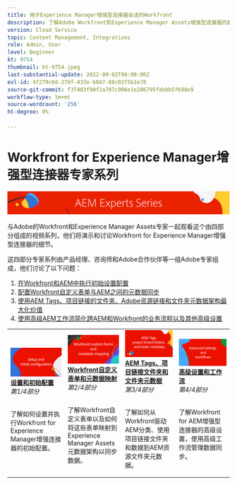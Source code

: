 ```yaml
---
title: 用于Experience Manager增强型连接器会话的Workfront
description: 了解Adobe Workfront和Experience Manager Assets增强型连接器的基础知识。
version: Cloud Service
topic: Content Management, Integrations
role: Admin, User
level: Beginner
kt: 9754
thumbnail: kt-9754.jpeg
last-substantial-update: 2022-09-02T00:00:00Z
exl-id: 4f279c0d-270f-433e-b047-88c02f5b1e78
source-git-commit: f37483f90f2a707c906e1e206795fdebb5f698e9
workflow-type: tm+mt
source-wordcount: '256'
ht-degree: 0%

---
```


# Workfront for Experience Manager增强型连接器专家系列

![AEM Experts系列](./assets/banner.png)

与Adobe的Workfront和Experience Manager Assets专家一起观看这个由四部分组成的视频系列，他们将演示和讨论Workfront for Experience Manager增强型连接器的细节。

这四部分专家系列由产品经理、咨询师和Adobe合作伙伴等一组Adobe专家组成，他们讨论了以下问题：

1. [在Workfront和AEM中执行初始设置配置](./setup.md)
2. [配置Workfront自定义表单与AEM之间的元数据同步](./custom-forms.md)
3. [使用AEM Tags、项目链接的文件夹、Adobe资源链接和文件夹元数据架构最大化价值](./aem-tags-project-linked-folders-and-folder-metadata.md)
4. [使用高级AEM工作流简化跨AEM和Workfront的业务流程以及其他高级设置](./advanced-settings-and-workflows.md)

<table>
  <td>
      <a href="./setup.md">
        <img alt="设置和初始配置" 
             src="./assets/setup.png">
      </a>
      <div>
         <a href="./setup.md"><strong>设置和初始配置</strong></a>
         <br/><em>第1/4部分</em>
      </div>
      <p>
        <br/>
         了解如何设置并执行Workfront for Experience Manager增强连接器的初始配置。
      </p>
   </td>
   <!-- Workfront custom forms and metadata mapping -->
   <td>
      <a href="./custom-forms.md">
        <img alt="Workfront自定义表单和元数据映射" 
             src="./assets/custom-forms.png">
      </a>
      <div>
         <a href="./custom-forms.md"><strong>Workfront自定义表单和元数据映射</strong></a>
         <br/><em>第2/4部分</em>
      </div>
      <p>
        <br/>
         了解Workfront自定义表单以及如何将这些表单映射到Experience Manager Assets元数据架构以同步数据。
      </p>
    </td>
    <!-- AEM Tags, project linked folders, and folder metadata -->
    <td>
      <a href="./aem-tags-project-linked-folders-and-folder-metadata.md">
        <img alt="AEM Tags、项目链接文件夹和文件夹元数据" 
             src="./assets/aem-tags.png">
      </a>
      <div>
         <a href="./aem-tags-project-linked-folders-and-folder-metadata.md"><strong>AEM Tags、项目链接文件夹和文件夹元数据</strong></a>
         <br/><em>第3/4部分</em> 
      </div>
      <p>
        <br/>
            了解如何从Workfront驱动AEM分类、使用项目链接文件夹和数据到AEM资源文件夹元数据。
      </p>
   </td>   
   <!-- Advanced workflows -->
    <td>
      <a href="./advanced-settings-and-workflows.md">
        <img alt="高级设置和工作流" 
             src="./assets/advanced.png">
      </a>
      <div>
         <a href="./advanced-settings-and-workflows.md"><strong>高级设置和工作流</strong></a>
         <br/><em>第4/4部分</em>
      </div>
      <p>
        <br/>
            了解Workfront for AEM增强型连接器的高级设置，使用高级工作流管理数据同步。
      </p>
   </td>
  </tr>  
</tbody></table>
